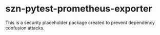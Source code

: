 # szn-pytest-prometheus-exporter

This is a security placeholder package created to prevent dependency confusion attacks.